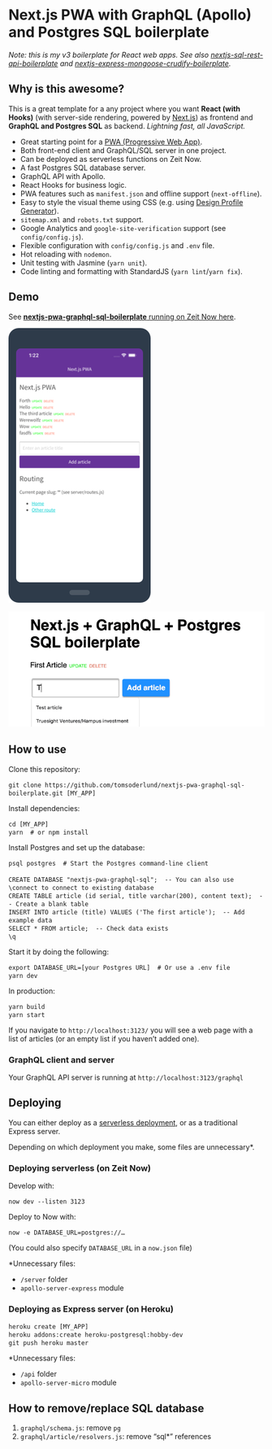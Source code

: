 # Next.js PWA with GraphQL (Apollo) and Postgres SQL boilerplate

_Note: this is my v3 boilerplate for React web apps. See also [nextjs-sql-rest-api-boilerplate](https://github.com/tomsoderlund/nextjs-sql-rest-api-boilerplate) and [nextjs-express-mongoose-crudify-boilerplate](https://github.com/tomsoderlund/nextjs-express-mongoose-crudify-boilerplate)._

## Why is this awesome?

This is a great template for a any project where you want **React (with Hooks)** (with server-side rendering, powered by [Next.js](https://github.com/zeit/next.js)) as frontend and **GraphQL and Postgres SQL** as backend.
_Lightning fast, all JavaScript._

* Great starting point for a [PWA (Progressive Web App)](https://en.wikipedia.org/wiki/Progressive_web_applications).
* Both front-end client and GraphQL/SQL server in one project.
* Can be deployed as serverless functions on Zeit Now.
* A fast Postgres SQL database server.
* GraphQL API with Apollo.
* React Hooks for business logic.
* PWA features such as `manifest.json` and offline support (`next-offline`).
* Easy to style the visual theme using CSS (e.g. using [Design Profile Generator](https://tomsoderlund.github.io/design-profile-generator/)).
* `sitemap.xml` and `robots.txt` support.
* Google Analytics and `google-site-verification` support (see `config/config.js`).
* Flexible configuration with `config/config.js` and `.env` file.
* Hot reloading with `nodemon`.
* Unit testing with Jasmine (`yarn unit`).
* Code linting and formatting with StandardJS (`yarn lint`/`yarn fix`).

## Demo

See [**nextjs-pwa-graphql-sql-boilerplate** running on Zeit Now here](https://nextjs-pwa-graphql-sql-boilerplate.tomsoderlund.now.sh/).

![nextjs-pwa-graphql-sql-boilerplate demo on phone](docs/demo-phone_half.png)

![nextjs-pwa-graphql-sql-boilerplate demo on Heroku](docs/demo.gif)

## How to use

Clone this repository:

    git clone https://github.com/tomsoderlund/nextjs-pwa-graphql-sql-boilerplate.git [MY_APP]

Install dependencies:

    cd [MY_APP]
    yarn  # or npm install

Install Postgres and set up the database:

    psql postgres  # Start the Postgres command-line client
    
    CREATE DATABASE "nextjs-pwa-graphql-sql";  -- You can also use \connect to connect to existing database
    CREATE TABLE article (id serial, title varchar(200), content text);  -- Create a blank table
    INSERT INTO article (title) VALUES ('The first article');  -- Add example data
    SELECT * FROM article;  -- Check data exists
    \q

Start it by doing the following:

    export DATABASE_URL=[your Postgres URL]  # Or use a .env file
    yarn dev

In production:

    yarn build
    yarn start

If you navigate to `http://localhost:3123/` you will see a web page with a list of articles (or an empty list if you haven’t added one).

### GraphQL client and server

Your GraphQL API server is running at `http://localhost:3123/graphql`


## Deploying

You can either deploy as a [serverless deployment](https://zeit.co/docs/v2/serverless-functions/introduction/), or as a traditional Express server.

Depending on which deployment you make, some files are unnecessary*.

### Deploying serverless (on Zeit Now)

Develop with:

    now dev --listen 3123

Deploy to Now with:

	now -e DATABASE_URL=postgres://…

(You could also specify `DATABASE_URL` in a `now.json` file)

*Unnecessary files:

- `/server` folder
- `apollo-server-express` module

### Deploying as Express server (on Heroku)

    heroku create [MY_APP]
    heroku addons:create heroku-postgresql:hobby-dev
    git push heroku master

*Unnecessary files:

- `/api` folder
- `apollo-server-micro` module

## How to remove/replace SQL database

1. `graphql/schema.js`: remove `pg`
2. `graphql/article/resolvers.js`: remove “sql*” references
